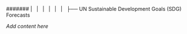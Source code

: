 ####### |   |   |   |   |   |   ├── UN Sustainable Development Goals (SDG) Forecasts

*Add content here*